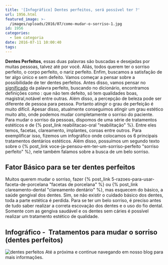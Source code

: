 ```yaml
---
title: '[Infográfico] Dentes perfeitos, será possível ter ?'
url: 1956.html
featured_image: >-
  /images/uploads/2016/07/como-mudar-o-sorriso-1.jpg
id: 1956
categories:
  - Sem categoria
date: 2016-07-11 10:00:40
tags:
---
```


**Dentes Perfeitos**, essas duas palavras são buscadas e desejadas por muitas pessoas, talvez até por você. Aliás, todos querem ter o sorriso perfeito, o corpo perfeito, o nariz perfeito. Enfim, buscamos a satisfação de ter algo único e sem defeito. Vamos começar a pensar sobre a possibilidade de ter dentes perfeitos. Antes disso, vamos pensar no [significado](http://michaelis.uol.com.br/moderno/portugues/index.php?lingua=portugues-portugues&palavra=perfeito) da palavra perfeito, buscando no dicionário, encontramos definições como : que não tem defeito, só tem qualidades boas, magistral,notável entre outras. Além disso, a percepção de beleza pode ser diferente de pessoa para pessoa. Portanto atingir o grau de perfeição é muito difícil. Apesar disso, atualmente conseguimos atingir um grau estético muito alto, onde podemos mudar completamente o sorriso do paciente. Para mudar o sorriso da pessoas, dispomos de uma série de tratamentos estéticos e de {% post_link reabilitacao-oral "reabilitação" %}. Entre eles temos, facetas, clareamento, implantes, coroas entre outros. Para exemplificar isso, fizemos um infográfico onde colocamos os 6 principais tratamentos dentários estéticos. Além disso, possuímos um segundo texto sobre o {% post_link voce-ja-pensou-em-ter-um-sorriso-perfeito "sorriso perfeito" %}, nele também falamos sobre a busca de um belo sorriso.

Fator Básico para se ter dentes perfeitos 
------------------------------------------

Muitos querem mudar o sorriso, fazer {% post_link 5-razoes-para-usar-faceta-de-porcelana "facetas de porcelana" %} ou {% post_link clareamento-dental "clareamento dentário" %}, mas esquecem do básico, a saúde gengival dos dentes. Sim, se não existir o cuidado básico dos dentes, toda a parte estética é perdida. Para se ter um belo sorriso, é preciso antes de tudo saber realizar a correta escovação dos dentes e o uso do fio dental. Somente com as gengiva saudável e os dentes sem cáries é possível realizar um tratamento estético de qualidade.

Infográfico -  Tratamentos para mudar o sorriso (dentes perfeitos)
------------------------------------------------------------------

![dentes perfeitos](/images/uploads/2016/07/dentes-perfeitos-2.jpg) Até a próxima e continue navegando em nosso blog para mais informações.